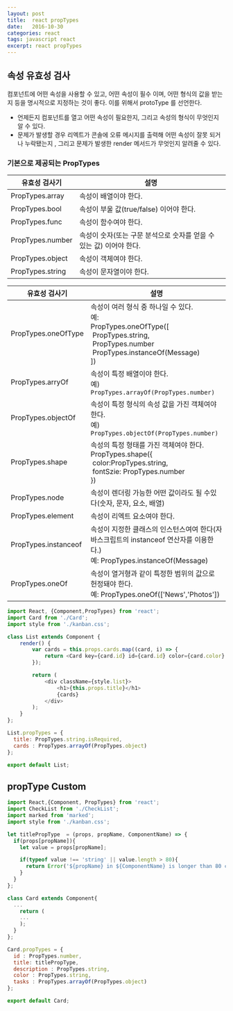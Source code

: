 ```yaml
---
layout: post
title:  react propTypes
date:   2016-10-30
categories: react
tags: javascript react
excerpt: react propTypes
---
```



## 속성 유효성 검사

컴포넌트에 어떤 속성을 사용할 수 있고, 어떤 속성이 필수 이며, 어떤 형식의 값을 받는지 등을 명시적으로
지정하는 것이 좋다. 이를 위해서 protoType 를 선언한다.

  - 언제든지 컴포넌트를 열고 어떤 속성이 필요한지, 그리고 속성의 형식이 무엇인지 알 수 있다.
  - 문제가 발생할 경우 리엑트가 콘솔에 오류 메시지를 출력해 어떤 속성이 잘못 되거나 누락됐는지 , 그리고 문제가 발생한  render 메서드가 무엇인지 알려줄 수 있다.

### 기본으로 제공되는 PropTypes

 유효성 검사기 | 설명
 ------------ | -------------
 PropTypes.array | 속성이 배열이야 한다.
 PropTypes.bool | 속성이 부울 값(true/false) 이어야 한다.
 PropTypes.func | 속성이 함수여야 한다.
 PropTypes.number | 속성이 숫자(또는 구문 분석으로 숫자를 얻을 수 있는 값) 이어야 한다.
 PropTypes.object | 속성이 객체여야 한다.
 PropTypes.string  |  속성이 문자열이야 한다.

 유효성 검사기 | 설명
 ------------|------------------
 PropTypes.oneOfType  |  속성이 여러 형식 중 하나일 수 있다.<br> 예:<br> PropTypes.oneOfType([<br>&nbsp;PropTypes.string, <br>&nbsp;PropTypes.number <br>&nbsp;PropTypes.instanceOf(Message)<br> ])
 PropTypes.arryOf  |  속성이 특정 배열이야 한다. <br>예) `PropTypes.arrayOf(PropTypes.number)`
 PropTypes.objectOf  |  속성이 특정 형식의 속성 값을 가진 객체여야 한다.<br>예) `PropTypes.objectOf(PropTypes.number)`
 PropTypes.shape  |  속성의 특정 형태를 가진 객체여야 한다. <br> PropTypes.shape({<br>&nbsp;color:PropTypes.string, <br>&nbsp;fontSzie: PropTypes.number <br> })
 PropTypes.node  |  속성이 렌더링 가능한 어떤 값이라도 될 수있다(숫자, 문자, 요소, 배열)
 PropTypes.element  |  속성이 리엑트 요소여야 한다.
 PropTypes.instanceof  |  속성이 지정한 클래스의 인스턴스여여 한다(자바스크립트의 instanceof 연산자를 이용한다.)<br> 예: PropTypes.instanceOf(Message)
 PropTypes.oneOf  |  속성이 열거형과 같이 특정한  범위의 값으로 헌정돼야 한다. <br>예: PropTypes.oneOf(['News','Photos'])


```js
import React, {Component,PropTypes} from 'react';
import Card from './Card';
import style from './kanban.css';

class List extends Component {
    render() {
        var cards = this.props.cards.map((card, i) => {
            return <Card key={card.id} id={card.id} color={card.color} title={card.title} description={card.description} tasks={card.tasks}/>;
        });

        return (
            <div className={style.list}>
                <h1>{this.props.title}</h1>
                {cards}
            </div>
        );
    }
};

List.propTypes = {
  title: PropTypes.string.isRequired,
  cards : PropTypes.arrayOf(PropTypes.object)
};

export default List;
```

## propType Custom

```js
import React,{Component, PropTypes} from 'react';
import CheckList from './CheckList';
import marked from 'marked';
import style from './kanban.css';

let titlePropType  = (props, propName, ComponentName) => {
  if(props[propName]){
    let value = props[propName];

    if(typeof value !== 'string' || value.length > 80){
      return Error('${propName} in ${ComponentName} is longer than 80 character');
    }
  }
};

class Card extends Component{
  ...
    return (
    ...
    );
  }
};

Card.propTypes = {
  id : PropTypes.number,
  title: titlePropType,
  description : PropTypes.string,
  color : PropTypes.string,
  tasks : PropTypes.arrayOf(PropTypes.object)
};

export default Card;
```
